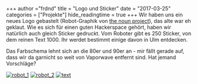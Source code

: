 +++
author ="frdnd"
title = "Logo und Sticker"
date = "2017-03-25"
categories = ["Projekte"]
hide_readingtime = true
+++
Wir haben uns ein neues Logo gebastelt (Robot-Graphik von [the noun project](https://thenounproject.com/)), das alte war eh geklaut. Wie es sich für einen guten Hackerspace gehört, haben wir natürlich auch gleich Sticker gedruckt. Vom Roboter gibt es 250 Sticker, von dem reinen Text 1000. Ihr werdet bestimmt einige davon in Ulm entdecken.

Das Farbschema lehnt sich an die 80er und 90er an - mir fällt gerade auf, dass wir da garnicht so weit von Vaporwave entfernt sind. Hat jemand Vorschläge?


[![robot_1](/post/post_2017-03-25/robot_1.png)](/post/post_2017-03-25/robot_1.png)
[![robot_2](/post/post_2017-03-25/robot_2.png)](/post/post_2017-03-25/robot_2.png)
[![text](/post/post_2017-03-25/text.png)](/post/post_2017-03-25/text.png)
